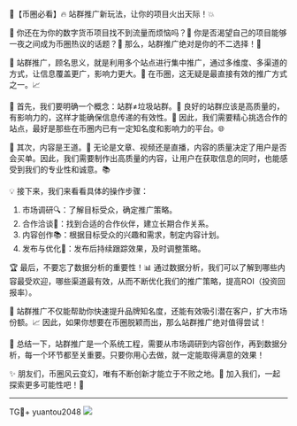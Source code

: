 🚀【币圈必看】🔥 站群推广新玩法，让你的项目火出天际！💥

🚀 你还在为你的数字货币项目找不到流量而烦恼吗？👀 你是否渴望自己的项目能够一夜之间成为币圈热议的话题？🤔 那么，站群推广绝对是你的不二选择！🎯

🌈 站群推广，顾名思义，就是利用多个站点进行集中推广，通过多维度、多渠道的方式，让信息覆盖更广，影响力更大。🎯 在币圈，这无疑是最直接有效的推广方式之一。📈

🌟 首先，我们要明确一个概念：站群≠垃圾站群。🚫 良好的站群应该是高质量的，有影响力的，这样才能确保信息传递的有效性。📢 因此，我们需要精心挑选合作的站点，最好是那些在币圈内已有一定知名度和影响力的平台。🌐

💼 其次，内容是王道。📝 无论是文章、视频还是直播，内容的质量决定了用户是否会买单。因此，我们需要制作出高质量的内容，让用户在获取信息的同时，也能感受到我们的专业性和诚意。📚

💡 接下来，我们来看看具体的操作步骤：
1. 市场调研🔍：了解目标受众，确定推广策略。
2. 合作洽谈🤝：找到合适的合作伙伴，建立长期合作关系。
3. 内容创作📚：根据目标受众的兴趣和需求，制定内容计划。
4. 发布与优化🔄：发布后持续跟踪效果，及时调整策略。

🏆 最后，不要忘了数据分析的重要性！📊 通过数据分析，我们可以了解到哪些内容最受欢迎，哪些渠道最有效，从而不断优化我们的推广策略，提高ROI（投资回报率）。

🌈 站群推广不仅能帮助你快速提升品牌知名度，还能有效吸引潜在客户，扩大市场份额。📈 因此，如果你想要在币圈脱颖而出，那么站群推广绝对值得尝试！

💎 总结一下，站群推广是一个系统工程，需要从市场调研到内容创作，再到数据分析，每一个环节都至关重要。只要你用心去做，就一定能取得满意的效果！

✨ 朋友们，币圈风云变幻，唯有不断创新才能立于不败之地。🚀 加入我们，一起探索更多可能性吧！🎉

---

TG💪+ yuantou2048  ![](https://github.com/user-attachments/assets/42a5a4a5-fea9-4a1d-8aa0-73e57e430cca)